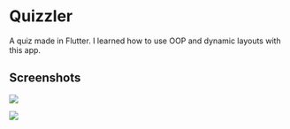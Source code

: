# Quizzler

A quiz made in Flutter.
I learned how to use OOP and dynamic layouts with this app.

## Screenshots

<p>
    <img src="https://i.imgur.com/dulpn6l.png">
<p>
    <img src="https://i.imgur.com/IEoFvpz.png">
